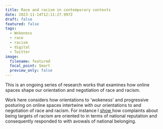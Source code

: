 ```yaml
---
title: Race and racism in contemporary contexts
date: 2023-11-14T12:11:27.997Z
draft: false
featured: false
tags:
  - Wokeness
  - race
  - racism
  - digital
  - Twitter
image:
  filename: featured
  focal_point: Smart
  preview_only: false
---
```

T﻿his is an ongoing series of research works that examines how online spaces shape our orientation and negotiation of race and racism.

W﻿ork here considers how orientations to 'wokeness' and progressive posturing on online spaces intertwine with our orientations to and negotiation of race and racism. For instance I [show ](https://journals.sagepub.com/doi/full/10.1177/0261927X211048215)how complaints about being targets of racism are oriented to in terms of national reputation and consequently responded to with avowals of national belonging.
